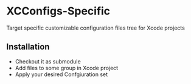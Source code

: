 # XCConfigs-Specific

Target specific customizable configuration files tree for Xcode projects

## Installation

- Checkout it as submodule
- Add files to some group in Xcode project
- Apply your desired Confgiuration set

